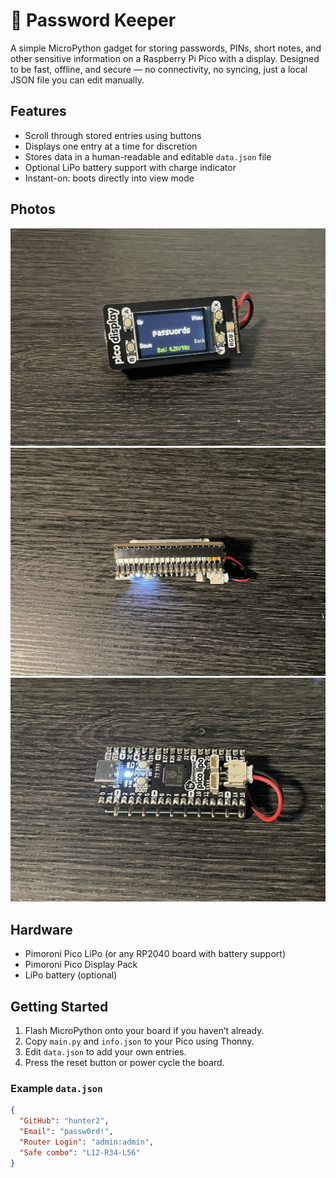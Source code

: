 # 🔐 Password Keeper

A simple MicroPython gadget for storing passwords, PINs, short notes, and other sensitive information on a Raspberry Pi Pico with a display. Designed to be fast, offline, and secure — no connectivity, no syncing, just a local JSON file you can edit manually.

## Features

- Scroll through stored entries using buttons
- Displays one entry at a time for discretion
- Stores data in a human-readable and editable `data.json` file
- Optional LiPo battery support with charge indicator
- Instant-on: boots directly into view mode

## Photos

![](IMG_0973.JPEG)
![](IMG_0974.JPEG)
![](IMG_0976.JPEG)

## Hardware

- Pimoroni Pico LiPo (or any RP2040 board with battery support)
- Pimoroni Pico Display Pack
- LiPo battery (optional)

## Getting Started

1. Flash MicroPython onto your board if you haven’t already.
2. Copy `main.py` and `info.json` to your Pico using Thonny.
3. Edit `data.json` to add your own entries.
4. Press the reset button or power cycle the board.

### Example `data.json`

```json
{
  "GitHub": "hunter2",
  "Email": "passw0rd!",
  "Router Login": "admin:admin",
  "Safe combo": "L12-R34-L56"
}
